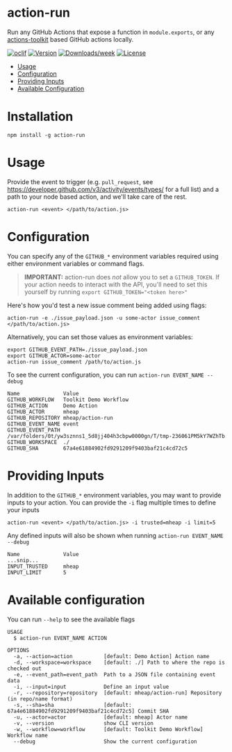 # action-run

Run any GitHub Actions that expose a function in `module.exports`, or any [actions-toolkit](https://github.com/JasonEtco/actions-toolkit) based GitHub actions locally.

[![oclif](https://img.shields.io/badge/cli-oclif-brightgreen.svg)](https://oclif.io)
[![Version](https://img.shields.io/npm/v/action-run.svg)](https://npmjs.org/package/action-run)
[![Downloads/week](https://img.shields.io/npm/dw/action-run.svg)](https://npmjs.org/package/action-run)
[![License](https://img.shields.io/npm/l/action-run.svg)](https://github.com/mheap/action-run/blob/master/package.json)

* [Usage](#usage)
* [Configuration](#configuration)
* [Providing Inputs](#providing-inputs)
* [Available Configuration](#available-configuration)

# Installation

```
npm install -g action-run
```

# Usage

Provide the event to trigger (e.g. `pull_request`, see https://developer.github.com/v3/activity/events/types/ for a full list) and a path to your node based action, and we'll take care of the rest.

```
action-run <event> </path/to/action.js>
```

# Configuration

You can specify any of the `GITHUB_*` environment variables required using either environment variables or command flags.

> **IMPORTANT:** action-run does *not* allow you to set a `GITHUB_TOKEN`. If your action needs to interact with the API, you'll need to set this yourself by running `export GITHUB_TOKEN="<token here>"`

Here's how you'd test a new issue comment being added using flags:

```
action-run -e ./issue_payload.json -u some-actor issue_comment </path/to/action.js>
```

Alternatively, you can set those values as environment variables:

```
export GITHUB_EVENT_PATH=./issue_payload.json
export GITHUB_ACTOR=some-actor
action-run issue_comment /path/to/action.js
```

To see the current configuration, you can run `action-run EVENT_NAME --debug`

```
Name              Value
GITHUB_WORKFLOW   Toolkit Demo Workflow
GITHUB_ACTION     Demo Action
GITHUB_ACTOR      mheap
GITHUB_REPOSITORY mheap/action-run
GITHUB_EVENT_NAME event
GITHUB_EVENT_PATH /var/folders/0t/yw3sznns1_5d8jj404h3cbpw0000gn/T/tmp-236061PM5kY7WZhTb
GITHUB_WORKSPACE  ./
GITHUB_SHA        67a4e61884902fd9291209f9403baf21c4cd72c5
```

# Providing Inputs

In addition to the `GITHUB_*` environment variables, you may want to provide inputs to your action. You can provide the `-i` flag multiple times to define your inputs

```
action-run <event> </path/to/action.js> -i trusted=mheap -i limit=5
```

Any defined inputs will also be shown when running `action-run EVENT_NAME --debug`

```
Name              Value
...snip...
INPUT_TRUSTED     mheap
INPUT_LIMIT       5
```

# Available configuration

You can run `--help` to see the available flags

```
USAGE
  $ action-run EVENT_NAME ACTION

OPTIONS
  -a, --action=action          [default: Demo Action] Action name
  -d, --workspace=workspace    [default: ./] Path to where the repo is checked out
  -e, --event_path=event_path  Path to a JSON file containing event data
  -i, --input=input            Define an input value
  -r, --repository=repository  [default: mheap/action-run] Repository (in repo/name format)
  -s, --sha=sha                [default: 67a4e61884902fd9291209f9403baf21c4cd72c5] Commit SHA
  -u, --actor=actor            [default: mheap] Actor name
  -v, --version                show CLI version
  -w, --workflow=workflow      [default: Toolkit Demo Workflow] Workflow name
  --debug                      Show the current configuration
```

